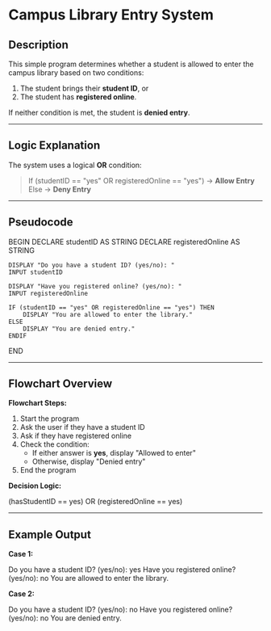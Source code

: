 # Campus Library Entry System

## Description
This simple program determines whether a student is allowed to enter the campus library based on two conditions:
1. The student brings their **student ID**, or  
2. The student has **registered online**.

If neither condition is met, the student is **denied entry**.

---

## Logic Explanation
The system uses a logical **OR** condition:

>  If (studentID == "yes" OR registeredOnline == "yes") → **Allow Entry**  
>  Else → **Deny Entry**

---

## Pseudocode
BEGIN
    DECLARE studentID AS STRING
    DECLARE registeredOnline AS STRING

    DISPLAY "Do you have a student ID? (yes/no): "
    INPUT studentID

    DISPLAY "Have you registered online? (yes/no): "
    INPUT registeredOnline

    IF (studentID == "yes" OR registeredOnline == "yes") THEN
        DISPLAY "You are allowed to enter the library."
    ELSE
        DISPLAY "You are denied entry."
    ENDIF
END

---

##  Flowchart Overview

**Flowchart Steps:**
1. Start the program  
2. Ask the user if they have a student ID  
3. Ask if they have registered online  
4. Check the condition:
   - If either answer is **yes**, display "Allowed to enter"
   - Otherwise, display "Denied entry"  
5. End the program

**Decision Logic:**  

(hasStudentID == yes) OR (registeredOnline == yes)


---

## Example Output

**Case 1:**  

Do you have a student ID? (yes/no): yes
Have you registered online? (yes/no): no
You are allowed to enter the library.


**Case 2:** 
 
Do you have a student ID? (yes/no): no
Have you registered online? (yes/no): no
You are denied entry.




